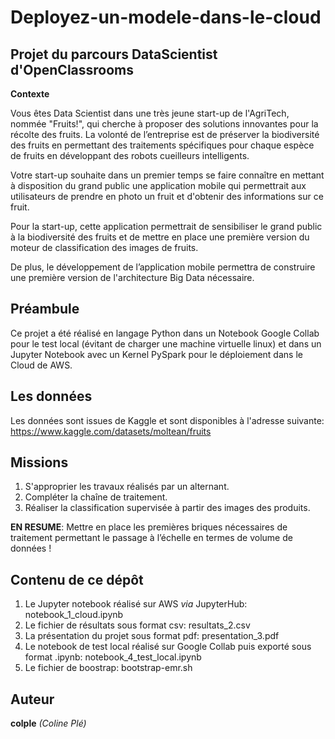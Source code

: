 # Deployez-un-modele-dans-le-cloud
## Projet du parcours DataScientist d'OpenClassrooms
**Contexte**

Vous êtes Data Scientist dans une très jeune start-up de l'AgriTech, nommée  "Fruits!", qui cherche à proposer des solutions innovantes pour la récolte des fruits. La volonté de l’entreprise est de préserver la biodiversité des fruits en permettant des traitements spécifiques pour chaque espèce de fruits en développant des robots cueilleurs intelligents.

Votre start-up souhaite dans un premier temps se faire connaître en mettant à disposition du grand public une application mobile qui permettrait aux utilisateurs de prendre en photo un fruit et d'obtenir des informations sur ce fruit.

Pour la start-up, cette application permettrait de sensibiliser le grand public à la biodiversité des fruits et de mettre en place une première version du moteur de classification des images de fruits.

De plus, le développement de l’application mobile permettra de construire une première version de l'architecture Big Data nécessaire.

## Préambule
Ce projet a été réalisé en langage Python dans un Notebook Google Collab pour le test local (évitant de charger une machine virtuelle linux) et dans un Jupyter Notebook avec un Kernel PySpark pour le déploiement dans le Cloud de AWS.

## Les données
Les données sont issues de Kaggle et sont disponibles à l'adresse suivante: https://www.kaggle.com/datasets/moltean/fruits

## Missions
1. S'approprier les travaux réalisés par un alternant.
2. Compléter la chaîne de traitement.
3. Réaliser la classification supervisée à partir des images des produits.

**EN RESUME**: Mettre en place les premières briques nécessaires de traitement permettant le passage à l’échelle en termes de volume de données !

## Contenu de ce dépôt
1. Le Jupyter notebook réalisé sur AWS *via* JupyterHub: notebook_1_cloud.ipynb
2. Le fichier de résultats sous format csv: resultats_2.csv
3. La présentation du projet sous format pdf: presentation_3.pdf
4. Le notebook de test local réalisé sur Google Collab puis exporté sous format .ipynb: notebook_4_test_local.ipynb
5. Le fichier de boostrap: bootstrap-emr.sh  

## Auteur
**colple** *(Coline Plé)*

